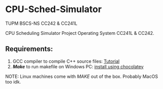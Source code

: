 # CPU-Sched-Simulator
TUPM  BSCS-NS CC242 &amp; CC241L

CPU Scheduling Simulator Project Operating System CC241L & CC242.

## Requirements:

1. GCC compiler to compile C++ source files: [Tutorial](https://dev.to/gamegods3/how-to-install-gcc-in-windows-10-the-easier-way-422j)
2. _**Make**_ to run makefile on Windows PC: [install using chocolatey](https://community.chocolatey.org/packages/make)

NOTE: Linux machines come with _MAKE_ out of the box. Probably MacOS too idk.
